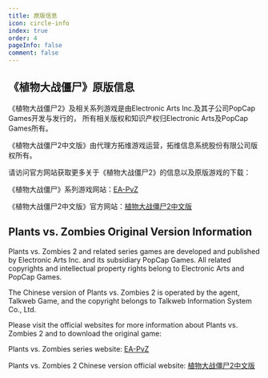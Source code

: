 ```yaml
---
title: 原版信息
icon: circle-info
index: true
order: 4
pageInfo: false
comment: false
---
```

## 《植物大战僵尸》原版信息

《植物大战僵尸2》及相关系列游戏是由Electronic Arts Inc.及其子公司PopCap Games开发与发行的，
所有相关版权和知识产权归Electronic Arts及PopCap Games所有。

《植物大战僵尸2中文版》由代理方拓维游戏运营，拓维信息系统股份有限公司版权所有。

请访问官方网站获取更多关于《植物大战僵尸2》的信息以及原版游戏的下载：

《植物大战僵尸》系列游戏网站：[EA-PvZ](https://www.ea.com/ea-studios/popcap/plants-vs-zombies)

《植物大战僵尸2中文版》官方网站：[植物大战僵尸2中文版](https://game.talkweb.com.cn/)

## Plants vs. Zombies Original Version Information

Plants vs. Zombies 2 and related series games are developed and published by Electronic Arts Inc. and its subsidiary PopCap Games. All related copyrights and intellectual property rights belong to Electronic Arts and PopCap Games.

The Chinese version of Plants vs. Zombies 2 is operated by the agent, Talkweb Game, and the copyright belongs to Talkweb Information System Co., Ltd.

Please visit the official websites for more information about Plants vs. Zombies 2 and to download the original game:

Plants vs. Zombies series website: [EA-PvZ](https://www.ea.com/ea-studios/popcap/plants-vs-zombies)

Plants vs. Zombies 2 Chinese version official website: [植物大战僵尸2中文版](https://game.talkweb.com.cn/)
